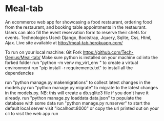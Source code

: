 # Meal-tab
An ecommerce web app for showcasing a food restaurant, ordering food from the restaurant, and booking table appointments in the restaurant. Users can also fill the event reservation form to reserve their chefs for events. 
Technologies Used: Django, Bootstrap, Jquery, Sqlite, Css, Html, Ajax. 
Live site available at http://meal-tab.herokuapp.com/ 

To run on your local machine:
Git Fork https://github.com/Tech-Genius/Meal-tab/
Make sure python is installed on your machine
cd into the forked folder
run "python -m venv my_virt_env " to create a virtual environment
run "pip install -r requirements.txt" to install all the dependencies

run "python manage.py makemigrations" to collect latest changes in the models.py
run "python manage.py migrate" to migrate to the latest changes in the models.py. NB: this will create a db.sqlite3 file if you don't have it already.
run "python manage.py loaddata data.json" to populate the database with some data
run "python manage.py runserver" to start the default local server
visit "localhost:8000" or copy the url printed out on your cli to visit the web app 
run

